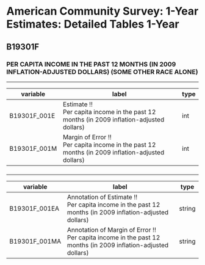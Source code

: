 # American Community Survey: 1-Year Estimates: Detailed Tables 1-Year

## B19301F

### PER CAPITA INCOME IN THE PAST 12 MONTHS (IN 2009 INFLATION-ADJUSTED DOLLARS) (SOME OTHER RACE ALONE)

___

| variable | label | type |
| ----- | ----- | ----- |
| B19301F_001E | Estimate !!<br>Per capita income in the past 12 months (in 2009 inflation-adjusted dollars) | int |
| B19301F_001M | Margin of Error !!<br>Per capita income in the past 12 months (in 2009 inflation-adjusted dollars) | int |
### 

___

| variable | label | type |
| ----- | ----- | ----- |
| B19301F_001EA | Annotation of Estimate !!<br>Per capita income in the past 12 months (in 2009 inflation-adjusted dollars) | string |
| B19301F_001MA | Annotation of Margin of Error !!<br>Per capita income in the past 12 months (in 2009 inflation-adjusted dollars) | string |

